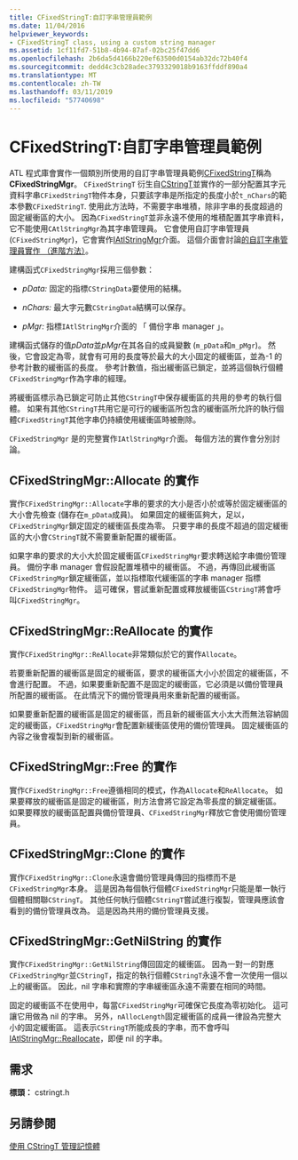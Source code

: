 ```yaml
---
title: CFixedStringT:自訂字串管理員範例
ms.date: 11/04/2016
helpviewer_keywords:
- CFixedStringT class, using a custom string manager
ms.assetid: 1cf11fd7-51b8-4b94-87af-02bc25f47dd6
ms.openlocfilehash: 2b6da5d4166b220ef63500d0154ab32dc72b40f4
ms.sourcegitcommit: dedd4c3cb28adec3793329018b9163ffddf890a4
ms.translationtype: MT
ms.contentlocale: zh-TW
ms.lasthandoff: 03/11/2019
ms.locfileid: "57740698"
---
```

# <a name="cfixedstringt-example-of-a-custom-string-manager"></a>CFixedStringT:自訂字串管理員範例

ATL 程式庫會實作一個類別所使用的自訂字串管理員範例[CFixedStringT](../atl-mfc-shared/reference/cfixedstringt-class.md)稱為**CFixedStringMgr**。 `CFixedStringT` 衍生自[CStringT](../atl-mfc-shared/reference/cstringt-class.md)並實作的一部分配置其字元資料字串`CFixedStringT`物件本身，只要該字串是所指定的長度小於`t_nChars`的範本參數`CFixedStringT`. 使用此方法時，不需要字串堆積，除非字串的長度超過的固定緩衝區的大小。 因為`CFixedStringT`並非永遠不使用的堆積配置其字串資料，它不能使用`CAtlStringMgr`為其字串管理員。 它會使用自訂字串管理員 (`CFixedStringMgr`)，它會實作[IAtlStringMgr](../atl-mfc-shared/reference/iatlstringmgr-class.md)介面。 這個介面會討論[的自訂字串管理員實作 （進階方法）](../atl-mfc-shared/implementation-of-a-custom-string-manager-advanced-method.md)。

建構函式`CFixedStringMgr`採用三個參數：

- *pData:* 固定的指標`CStringData`要使用的結構。

- *nChars:* 最大字元數`CStringData`結構可以保存。

- *pMgr:* 指標`IAtlStringMgr`介面的 「 備份字串 manager 」。

建構函式儲存的值*pData*並*pMgr*在其各自的成員變數 (`m_pData`和`m_pMgr`)。 然後，它會設定為零，就會有可用的長度等於最大的大小固定的緩衝區，並為-1 的參考計數的緩衝區的長度。 參考計數值，指出緩衝區已鎖定，並將這個執行個體`CFixedStringMgr`作為字串的經理。

將緩衝區標示為已鎖定可防止其他`CStringT`中保存緩衝區的共用的參考的執行個體。 如果有其他`CStringT`共用它是可行的緩衝區所包含的緩衝區所允許的執行個體`CFixedStringT`其他字串仍持續使用緩衝區時被刪除。

`CFixedStringMgr` 是的完整實作`IAtlStringMgr`介面。 每個方法的實作會分別討論。

## <a name="implementation-of-cfixedstringmgrallocate"></a>CFixedStringMgr::Allocate 的實作

實作`CFixedStringMgr::Allocate`字串的要求的大小是否小於或等於固定緩衝區的大小會先檢查 (儲存在`m_pData`成員)。 如果固定的緩衝區夠大，足以，`CFixedStringMgr`鎖定固定的緩衝區長度為零。 只要字串的長度不超過的固定緩衝區的大小會`CStringT`就不需要重新配置的緩衝區。

如果字串的要求的大小大於固定緩衝區`CFixedStringMgr`要求轉送給字串備份管理員。 備份字串 manager 會假設配置堆積中的緩衝區。 不過，再傳回此緩衝區`CFixedStringMgr`鎖定緩衝區，並以指標取代緩衝區的字串 manager 指標`CFixedStringMgr`物件。 這可確保，嘗試重新配置或釋放緩衝區`CStringT`將會呼叫`CFixedStringMgr`。

## <a name="implementation-of-cfixedstringmgrreallocate"></a>CFixedStringMgr::ReAllocate 的實作

實作`CFixedStringMgr::ReAllocate`非常類似於它的實作`Allocate`。

若要重新配置的緩衝區是固定的緩衝區，要求的緩衝區大小小於固定的緩衝區，不會進行配置。 不過，如果要重新配置不是固定的緩衝區，它必須是以備份管理員所配置的緩衝區。 在此情況下的備份管理員用來重新配置的緩衝區。

如果要重新配置的緩衝區是固定的緩衝區，而且新的緩衝區大小太大而無法容納固定的緩衝區，`CFixedStringMgr`會配置新緩衝區使用的備份管理員。 固定緩衝區的內容之後會複製到新的緩衝區。

## <a name="implementation-of-cfixedstringmgrfree"></a>CFixedStringMgr::Free 的實作

實作`CFixedStringMgr::Free`遵循相同的模式，作為`Allocate`和`ReAllocate`。 如果要釋放的緩衝區是固定的緩衝區，則方法會將它設定為零長度的鎖定緩衝區。 如果要釋放的緩衝區配置與備份管理員、`CFixedStringMgr`釋放它會使用備份管理員。

## <a name="implementation-of-cfixedstringmgrclone"></a>CFixedStringMgr::Clone 的實作

實作`CFixedStringMgr::Clone`永遠會備份管理員傳回的指標而不是`CFixedStringMgr`本身。 這是因為每個執行個體`CFixedStringMgr`只能是單一執行個體相關聯`CStringT`。 其他任何執行個體`CStringT`嘗試進行複製，管理員應該會看到的備份管理員改為。 這是因為共用的備份管理員支援。

## <a name="implementation-of-cfixedstringmgrgetnilstring"></a>CFixedStringMgr::GetNilString 的實作

實作`CFixedStringMgr::GetNilString`傳回固定的緩衝區。 因為一對一的對應`CFixedStringMgr`並`CStringT`，指定的執行個體`CStringT`永遠不會一次使用一個以上的緩衝區。 因此，nil 字串和實際的字串緩衝區永遠不需要在相同的時間。

固定的緩衝區不在使用中，每當`CFixedStringMgr`可確保它長度為零初始化。 這可讓它用做為 nil 的字串。 另外，`nAllocLength`固定緩衝區的成員一律設為完整大小的固定緩衝區。 這表示`CStringT`所能成長的字串，而不會呼叫[IAtlStringMgr::Reallocate](../atl-mfc-shared/reference/iatlstringmgr-class.md#reallocate)，即便 nil 的字串。

## <a name="requirements"></a>需求

**標頭：** cstringt.h

## <a name="see-also"></a>另請參閱

[使用 CStringT 管理記憶體](../atl-mfc-shared/memory-management-with-cstringt.md)
